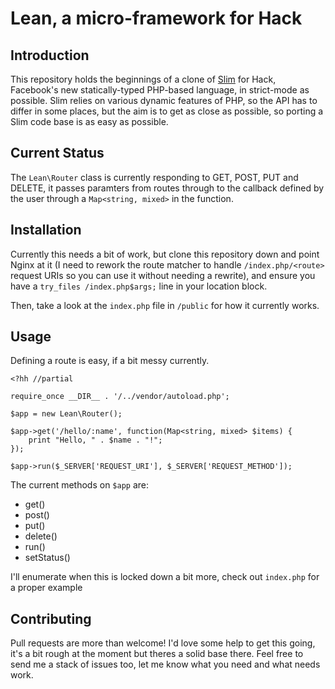 # Lean, a micro-framework for Hack

## Introduction
This repository holds the beginnings of a clone of [Slim](http://slimframework.com/)
for Hack, Facebook's new statically-typed PHP-based language, in strict-mode as
possible. Slim relies on various dynamic features of PHP, so the API has to
differ in some places, but the aim is to get as close as possible, so porting a
Slim code base is as easy as possible.

## Current Status
The `Lean\Router` class is currently responding to GET, POST, PUT and DELETE,
it passes paramters from routes through to the callback defined by the user
through a `Map<string, mixed>` in the function.

## Installation
Currently this needs a bit of work, but clone this repository down and point
Nginx at it (I need to rework the route matcher to handle `/index.php/<route>`
request URIs so you can use it without needing a rewrite), and ensure you have
a `try_files /index.php$args;` line in your location block.

Then, take a look at the `index.php` file in `/public` for how it currently works.

## Usage
Defining a route is easy, if a bit messy currently.

````
<?hh //partial

require_once __DIR__ . '/../vendor/autoload.php';

$app = new Lean\Router();

$app->get('/hello/:name', function(Map<string, mixed> $items) {
    print "Hello, " . $name . "!";
});

$app->run($_SERVER['REQUEST_URI'], $_SERVER['REQUEST_METHOD']);
````

The current methods on `$app` are:

* get()
* post()
* put()
* delete()
* run()
* setStatus()

I'll enumerate when this is locked down a bit more, check out `index.php` for
a proper example

## Contributing
Pull requests are more than welcome! I'd love some help to get this going,
it's a bit rough at the moment but theres a solid base there. Feel free to
send me a stack of issues too, let me know what you need and what needs work.
